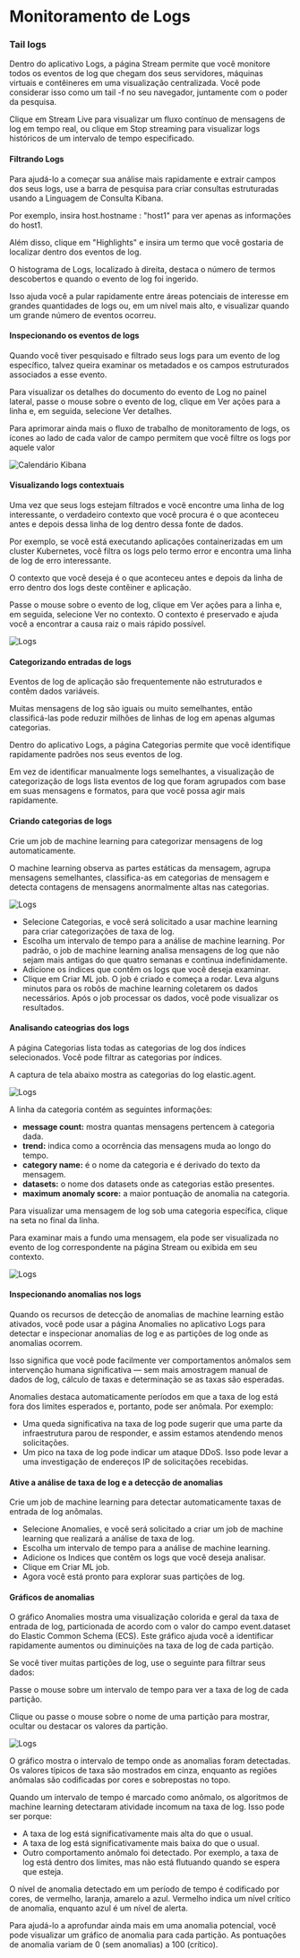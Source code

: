 # Monitoramento de Logs

### Tail logs
Dentro do aplicativo Logs, a página Stream permite que você monitore todos os eventos de log que chegam dos seus servidores, máquinas virtuais e contêineres em uma visualização centralizada. Você pode considerar isso como um tail -f no seu navegador, juntamente com o poder da pesquisa.

Clique em Stream Live para visualizar um fluxo contínuo de mensagens de log em tempo real, ou clique em Stop streaming para visualizar logs históricos de um intervalo de tempo especificado.

#### Filtrando Logs
Para ajudá-lo a começar sua análise mais rapidamente e extrair campos dos seus logs, use a barra de pesquisa para criar consultas estruturadas usando a Linguagem de Consulta Kibana.

Por exemplo, insira host.hostname : "host1" para ver apenas as informações do host1.

Além disso, clique em "Highlights" e insira um termo que você gostaria de localizar dentro dos eventos de log.

O histograma de Logs, localizado à direita, destaca o número de termos descobertos e quando o evento de log foi ingerido.

Isso ajuda você a pular rapidamente entre áreas potenciais de interesse em grandes quantidades de logs ou, em um nível mais alto, e visualizar quando um grande número de eventos ocorreu.

#### Inspecionando os eventos de logs
Quando você tiver pesquisado e filtrado seus logs para um evento de log específico, talvez queira examinar os metadados e os campos estruturados associados a esse evento.

Para visualizar os detalhes do documento do evento de Log no painel lateral, passe o mouse sobre o evento de log, clique em Ver ações para a linha e, em seguida, selecione Ver detalhes.

Para aprimorar ainda mais o fluxo de trabalho de monitoramento de logs, os ícones ao lado de cada valor de campo permitem que você filtre os logs por aquele valor

![Calendário Kibana](https://www.elastic.co/guide/en/observability/current/images/log-event-details.png)

#### Visualizando logs contextuais
Uma vez que seus logs estejam filtrados e você encontre uma linha de log interessante, o verdadeiro contexto que você procura é o que aconteceu antes e depois dessa linha de log dentro dessa fonte de dados.

Por exemplo, se você está executando aplicações containerizadas em um cluster Kubernetes, você filtra os logs pelo termo error e encontra uma linha de log de erro interessante.

O contexto que você deseja é o que aconteceu antes e depois da linha de erro dentro dos logs deste contêiner e aplicação.

Passe o mouse sobre o evento de log, clique em Ver ações para a linha e, em seguida, selecione Ver no contexto. O contexto é preservado e ajuda você a encontrar a causa raiz o mais rápido possível.

![Logs](https://www.elastic.co/guide/en/observability/current/images/contextual-logs.png)

#### Categorizando entradas de logs
Eventos de log de aplicação são frequentemente não estruturados e contêm dados variáveis.

Muitas mensagens de log são iguais ou muito semelhantes, então classificá-las pode reduzir milhões de linhas de log em apenas algumas categorias.

Dentro do aplicativo Logs, a página Categorias permite que você identifique rapidamente padrões nos seus eventos de log.

Em vez de identificar manualmente logs semelhantes, a visualização de categorização de logs lista eventos de log que foram agrupados com base em suas mensagens e formatos, para que você possa agir mais rapidamente.

#### Criando categorias de logs
Crie um job de machine learning para categorizar mensagens de log automaticamente.

O machine learning observa as partes estáticas da mensagem, agrupa mensagens semelhantes, classifica-as em categorias de mensagem e detecta contagens de mensagens anormalmente altas nas categorias.

![Logs](https://www.elastic.co/guide/en/observability/current/images/log-create-categorization-job.jpg)

- Selecione Categorias, e você será solicitado a usar machine learning para criar categorizações de taxa de log.
- Escolha um intervalo de tempo para a análise de machine learning. Por padrão, o job de machine learning analisa mensagens de log que não sejam mais antigas do que quatro semanas e continua indefinidamente.
- Adicione os índices que contêm os logs que você deseja examinar.
- Clique em Criar ML job. O job é criado e começa a rodar. Leva alguns minutos para os robôs de machine learning coletarem os dados necessários. Após o job processar os dados, você pode visualizar os resultados.

#### Analisando cateogrias dos logs

A página Categorias lista todas as categorias de log dos índices selecionados. Você pode filtrar as categorias por índices.

A captura de tela abaixo mostra as categorias do log elastic.agent.

![Logs](https://www.elastic.co/guide/en/observability/current/images/log-categories.jpg)

A linha da categoria contém as seguintes informações:

- **message count:** mostra quantas mensagens pertencem à categoria dada.
- **trend:** indica como a ocorrência das mensagens muda ao longo do tempo.
- **category name:** é o nome da categoria e é derivado do texto da mensagem.
- **datasets:** o nome dos datasets onde as categorias estão presentes.
- **maximum anomaly score:** a maior pontuação de anomalia na categoria.

Para visualizar uma mensagem de log sob uma categoria específica, clique na seta no final da linha.

Para examinar mais a fundo uma mensagem, ela pode ser visualizada no evento de log correspondente na página Stream ou exibida em seu contexto.

![Logs](https://www.elastic.co/guide/en/observability/current/images/log-opened.png)

#### Inspecionando anomalias nos logs
Quando os recursos de detecção de anomalias de machine learning estão ativados, você pode usar a página Anomalies no aplicativo Logs para detectar e inspecionar anomalias de log e as partições de log onde as anomalias ocorrem.

Isso significa que você pode facilmente ver comportamentos anômalos sem intervenção humana significativa — sem mais amostragem manual de dados de log, cálculo de taxas e determinação se as taxas são esperadas.

Anomalies destaca automaticamente períodos em que a taxa de log está fora dos limites esperados e, portanto, pode ser anômala. Por exemplo:

- Uma queda significativa na taxa de log pode sugerir que uma parte da infraestrutura parou de responder, e assim estamos atendendo menos solicitações.
- Um pico na taxa de log pode indicar um ataque DDoS. Isso pode levar a uma investigação de endereços IP de solicitações recebidas.


#### Ative a análise de taxa de log e a detecção de anomalias

Crie um job de machine learning para detectar automaticamente taxas de entrada de log anômalas.

- Selecione Anomalies, e você será solicitado a criar um job de machine learning que realizará a análise de taxa de log.
- Escolha um intervalo de tempo para a análise de machine learning.
- Adicione os Indices que contêm os logs que você deseja analisar.
- Clique em Criar ML job.
- Agora você está pronto para explorar suas partições de log.

#### Gráficos de anomalias

O gráfico Anomalies mostra uma visualização colorida e geral da taxa de entrada de log, particionada de acordo com o valor do campo event.dataset do Elastic Common Schema (ECS). Este gráfico ajuda você a identificar rapidamente aumentos ou diminuições na taxa de log de cada partição.

Se você tiver muitas partições de log, use o seguinte para filtrar seus dados:

Passe o mouse sobre um intervalo de tempo para ver a taxa de log de cada partição.

Clique ou passe o mouse sobre o nome de uma partição para mostrar, ocultar ou destacar os valores da partição.

![Logs](https://www.elastic.co/guide/en/observability/current/images/anomalies-chart.png)

O gráfico mostra o intervalo de tempo onde as anomalias foram detectadas. Os valores típicos de taxa são mostrados em cinza, enquanto as regiões anômalas são codificadas por cores e sobrepostas no topo.

Quando um intervalo de tempo é marcado como anômalo, os algoritmos de machine learning detectaram atividade incomum na taxa de log. Isso pode ser porque:

- A taxa de log está significativamente mais alta do que o usual.
- A taxa de log está significativamente mais baixa do que o usual.
- Outro comportamento anômalo foi detectado. Por exemplo, a taxa de log está dentro dos limites, mas não está flutuando quando se espera que esteja.

O nível de anomalia detectado em um período de tempo é codificado por cores, de vermelho, laranja, amarelo a azul. Vermelho indica um nível crítico de anomalia, enquanto azul é um nível de alerta.

Para ajudá-lo a aprofundar ainda mais em uma anomalia potencial, você pode visualizar um gráfico de anomalia para cada partição. As pontuações de anomalia variam de 0 (sem anomalias) a 100 (crítico).
